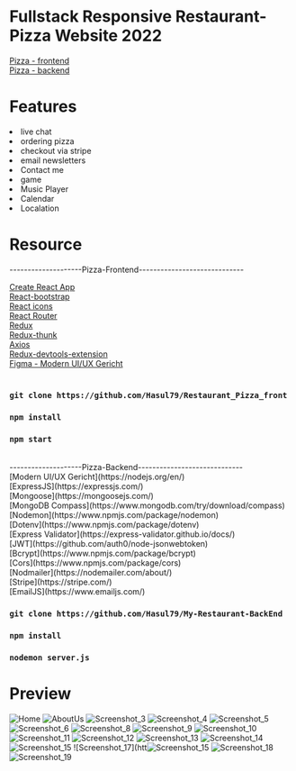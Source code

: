 # Fullstack Responsive Restaurant-Pizza Website 2022

[Pizza - frontend](https://github.com/Hasul79/Restaurant_Pizza_front)<br />
[Pizza - backend](https://github.com/Hasul79/My-Restaurant-BackEnd)<br />

# Features
<li> live chat </li>
<li> ordering pizza </li>
<li> checkout via stripe </li>
<li> email newsletters </li>
<li> Contact me </li>
<li>game</li>
<li>Music Player</li>
<li> Calendar </li>
<li> Localation </li>


# Resource

--------------------Pizza-Frontend-----------------------------

[Create React App](https://create-react-app.dev/)<br /> 
[React-bootstrap](https://react-bootstrap.github.io/)<br />
[React icons](https://react-icons.github.io/react-icons/)<br />
[React Router](https://reactrouter.com/en/main)<br />
[Redux](https://redux.js.org/)<br />
[Redux-thunk](https://www.npmjs.com/package/redux-thunk)<br />
[Axios](https://axios-http.com/)<br>
[Redux-devtools-extension](https://www.npmjs.com/package/@redux-devtools/extension)<br />
[Figma - Modern UI/UX Gericht](https://www.figma.com/file/yvClSI9AZBRX8UaaGEByF3/Modern-UI%2FUX%3A-Gericht?node-id=0%3A21&t=5Z7dzFJjhjsPRpMH-0)<br />
<br />



### `git clone https://github.com/Hasul79/Restaurant_Pizza_front` <br />
### `npm install` <br />
### `npm start` <br />
<br />
 --------------------Pizza-Backend-----------------------------
<br />
[Modern UI/UX Gericht](https://nodejs.org/en/)<br />
[ExpressJS](https://expressjs.com/)<br>
[Mongoose](https://mongoosejs.com/)<br>
[MongoDB Compass](https://www.mongodb.com/try/download/compass)<br />
[Nodemon](https://www.npmjs.com/package/nodemon)<br />
[Dotenv](https://www.npmjs.com/package/dotenv)<br />
[Express Validator](https://express-validator.github.io/docs/)<br>
[JWT](https://github.com/auth0/node-jsonwebtoken)<br>
[Bcrypt](https://www.npmjs.com/package/bcrypt)<br />
[Cors](https://www.npmjs.com/package/cors)<br />
[Nodmailer](https://nodemailer.com/about/)<br />
[Stripe](https://stripe.com/)<br />
[EmailJS](https://www.emailjs.com/) <br />


### `git clone https://github.com/Hasul79/My-Restaurant-BackEnd`
### `npm install`
### `nodemon server.js`

# Preview

![Home](https://user-images.githubusercontent.com/95657084/208397945-9f5a6768-e60a-4e98-9c8c-e8b33cd15ca7.png)
![AboutUs](https://user-images.githubusercontent.com/95657084/208398351-874dfb0a-e918-4f6a-9522-9f717d2b2533.png)
![Screenshot_3](https://user-images.githubusercontent.com/95657084/208398454-50a02916-04ba-44f0-925d-2951cf803aac.png)
![Screenshot_4](https://user-images.githubusercontent.com/95657084/208398524-44fd19a7-ad12-47ea-8d90-1ea08f437da8.png)
![Screenshot_5](https://user-images.githubusercontent.com/95657084/208398556-6bce333b-d3d4-44bf-b2ff-477241b07ffa.png)
![Screenshot_6](https://user-images.githubusercontent.com/95657084/208398596-af6d692f-49de-465c-9e6d-8d2b536ca0c0.png)
![Screenshot_8](https://user-images.githubusercontent.com/95657084/208398655-d33d1d87-9fb6-4361-a7d2-8a2f183831ea.png)
![Screenshot_9](https://user-images.githubusercontent.com/95657084/208398722-ab426c0c-be57-44df-abd2-7e638f15acf5.png)
![Screenshot_10](https://user-images.githubusercontent.com/95657084/208398755-a6c79692-142d-4c1b-bfd3-bc67b89e7127.png)
![Screenshot_11](https://user-images.githubusercontent.com/95657084/208398787-595439d1-bdfd-41ec-917b-56a94740ae9f.png)
![Screenshot_12](https://user-images.githubusercontent.com/95657084/208398809-fbccbacf-6e58-443e-9833-da2fe0e78a69.png)
![Screenshot_13](https://user-images.githubusercontent.com/95657084/208398835-0f5cbb84-1f38-4fff-af48-99bf67e3b531.png)
![Screenshot_14](https://user-images.githubusercontent.com/95657084/208398938-fc227c24-dc47-44fc-961c-cece92da3b7c.png)
![Screenshot_15](https://user-images.githubusercontent.com/95657084/208400677-7d4d27ee-125d-42ed-8127-4c5850f6dfd4.png)
![Screenshot_17](htt![Screenshot_15](https://user-images.githubusercontent.com/95657084/208400602-3e77acf6-de86-4561-b8bd-52ead9e3ceb4.png)
![Screenshot_18](https://user-images.githubusercontent.com/95657084/208399041-2bbb9cd6-4eee-4d66-b6cf-d2697efb84ba.png)
![Screenshot_19](https://user-images.githubusercontent.com/95657084/208399046-50bc84b2-2769-4c24-9842-242f18617bdb.png)

